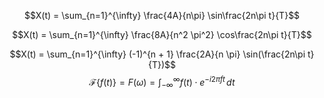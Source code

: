 
$$X(t) = \sum_{n=1}^{\infty} \frac{4A}{n\pi} \sin\frac{2n\pi t}{T}$$

$$X(t) = \sum_{n=1}^{\infty} \frac{8A}{n^2 \pi^2} \cos\frac{2n\pi t}{T}$$

$$X(t) = \sum_{n=1}^{\infty} (-1)^{n + 1} \frac{2A}{n \pi} \sin(\frac{2n\pi t}{T})$$
$$\mathcal{F}\{f(t)\} = F(\omega) = \int_{-\infty}^{\infty} f(t) \cdot e^{-i2\pi f t} \, dt$$